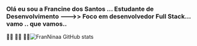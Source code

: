 ### Olá eu sou a Francine dos Santos ... Estudante de Desenvolvimento --->> Foco em desenvolvedor Full Stack... vamo .. que vamos.. 
🏃‍♀️ 🏃‍♀️ 🏃‍♀️![FranNinaa GitHub stats](https://github-readme-stats.vercel.app/api?username=FranNinaa&show_icons=true&theme=synthwave)
